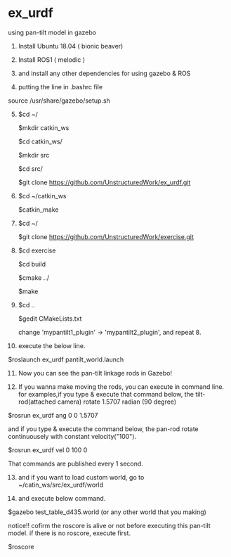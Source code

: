 # ex_urdf
using pan-tilt model in gazebo

1. Install Ubuntu 18.04 ( bionic beaver)

2. Install ROS1 ( melodic )

3. and install any other dependencies for using gazebo & ROS

4. putting the line in .bashrc file

source /usr/share/gazebo/setup.sh  

5. $cd ~/
   
   $mkdir catkin_ws
   
   $cd catkin_ws/
   
   $mkdir src
   
   $cd src/
   
   $git clone https://github.com/UnstructuredWork/ex_urdf.git

6. $cd ~/catkin_ws
   
   $catkin_make

7. $cd ~/
   
   $git clone https://github.com/UnstructuredWork/exercise.git
   
8. $cd exercise
   
   $cd build
   
   $cmake ../
   
   $make

9. $cd ..
   
   $gedit CMakeLists.txt
   
   change 'mypantilt1_plugin' -> 'mypantilt2_plugin', and repeat 8.

10. execute the below line.
   
   $roslaunch ex_urdf pantilt_world.launch
   
11. Now you can see the pan-tilt linkage rods in Gazebo!

12. If you wanna make moving the rods, you can execute in command line.
    for examples,if you type & execute that command below, the tilt-rod(attached camera) rotate 1.5707 radian (90 degree)
   
   $rosrun ex_urdf ang 0 0 1.5707
    
   and if you type & execute the command below, the pan-rod rotate continuousely with constant velocity("100").
   
   $rosrun ex_urdf vel 0 100 0
   
   That commands are published every 1 second. 
    
13. and if you want to load custom world, go to ~/catin_ws/src/ex_urdf/world 

14. and execute below command.
   
   $gazebo test_table_d435.world  (or any other world that you making)
   
   notice!! cofirm the roscore is alive or not before executing this pan-tilt model. if there is no roscore, execute first. 
   
   $roscore
